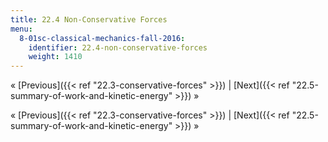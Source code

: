 ```yaml
---
title: 22.4 Non-Conservative Forces
menu:
  8-01sc-classical-mechanics-fall-2016:
    identifier: 22.4-non-conservative-forces
    weight: 1410
---
```

« [Previous]({{< ref "22.3-conservative-forces" >}}) | [Next]({{< ref "22.5-summary-of-work-and-kinetic-energy" >}}) »

« [Previous]({{< ref "22.3-conservative-forces" >}}) | [Next]({{< ref "22.5-summary-of-work-and-kinetic-energy" >}}) »